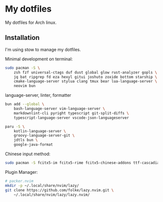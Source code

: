 # My dotfiles

My dotfiles for Arch linux.

## Installation

I'm using stow to manage my dotfiles.

Minimal development on terminal:

```bash
sudo pacman -S \
    zsh fzf universal-ctags duf dust global glow rust-analyzer gopls \
    jq bat ripgrep fd eza hexyl gitui joshuto zoxide bottom starship \
    cmake-language-server stylua clang tmux bear lua-language-server \
    neovim bun
```

language-server, linter, formatter

```bash
bun add --global \
    bash-language-server vim-language-server \
    markdownlint-cli pyright typescript git-split-diffs \
    typescript-language-server vscode-json-languageserver

paru -S \
    kotlin-language-server \
    groovy-language-server-git \
    jdtls bun \
    google-java-format
```

Chinese input method:

```bash
sudo pacman -S fcitx5-im fcitx5-rime fcitx5-chinese-addons ttf-cascadia-code-nerd
```

Plugin Manager:

```bash
# packer.nvim
mkdir -p ~/.local/share/nvim/lazy/
git clone https://github.com/folke/lazy.nvim.git \
    ~/.local/share/nvim/lazy/lazy.nvim/
```
